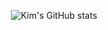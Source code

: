  

<div align=center> 
     
![Kim's GitHub stats](https://github-readme-stats.vercel.app/api?username=DongWooKim97&show_icons=true&theme=radical)
  

<br>
    
       
<!--      
[![Solved.ac Profile](http://mazassumnida.wtf/api/v2/generate_badge?boj=nanaukim)](https://solved.ac/nanaukim/)
 
    
<br>
 
 [![Velog's GitHub stats](https://velog-readme-stats.vercel.app/api?name=bxxloob_-)](https://velog.io/@bxxloob_-)
[![Velog's GitHub stats](https://velog-readme-stats.vercel.app/api?name=bxxloob_-&tag=회고록)](https://velog.io/@bxxloob_-?tag=%ED%9A%8C%EA%B3%A0%EB%A1%9D)



  
</div>
 
-->
